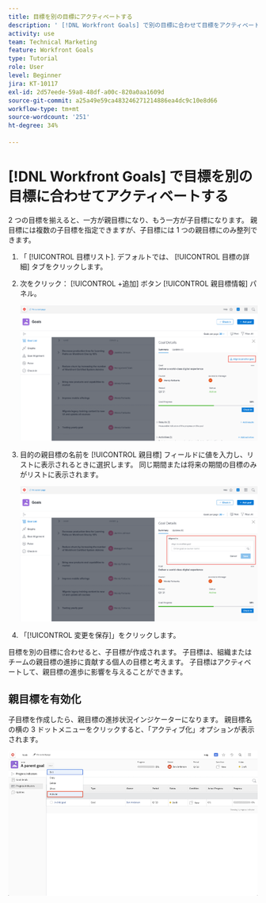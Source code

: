 ```yaml
---
title: 目標を別の目標にアクティベートする
description: ' [!DNL Workfront Goals] で別の目標に合わせて目標をアクティベートする方法を学びます。'
activity: use
team: Technical Marketing
feature: Workfront Goals
type: Tutorial
role: User
level: Beginner
jira: KT-10117
exl-id: 2d57eede-59a8-48df-a00c-820a0aa1609d
source-git-commit: a25a49e59ca483246271214886ea4dc9c10e8d66
workflow-type: tm+mt
source-wordcount: '251'
ht-degree: 34%

---
```


# [!DNL Workfront Goals] で目標を別の目標に合わせてアクティベートする

2 つの目標を揃えると、一方が親目標になり、もう一方が子目標になります。 親目標には複数の子目標を指定できますが、子目標には 1 つの親目標にのみ整列できます。

1. 「 [!UICONTROL 目標リスト]. デフォルトでは、 [!UICONTROL 目標の詳細] タブをクリックします。
1. 次をクリック： [!UICONTROL +追加] ボタン [!UICONTROL 親目標情報] パネル。

   ![のスクリーンショット [!UICONTROL 目標の詳細] タブ](assets/06-workfront-goals-align-goals.png)

1. 目的の親目標の名前を [!UICONTROL 親目標] フィールドに値を入力し、リストに表示されるときに選択します。 同じ期間または将来の期間の目標のみがリストに表示されます。

   ![のスクリーンショット [!UICONTROL 目標の詳細] 表示するパネル [!UICONTROL 親目標情報] パネル](assets/07-workfront-goals-align-to.png)

1. 「[!UICONTROL 変更を保存]」をクリックします。

目標を別の目標に合わせると、子目標が作成されます。 子目標は、組織またはチームの親目標の進捗に貢献する個人の目標と考えます。 子目標はアクティベートして、親目標の進歩に影響を与えることができます。

## 親目標を有効化

子目標を作成したら、親目標の進捗状況インジケーターになります。 親目標名の横の 3 ドットメニューをクリックすると、「アクティブ化」オプションが表示されます。

![親目標のアクティブ化方法を示すスクリーンショット。](assets/activate-the-parent-goal.png)

